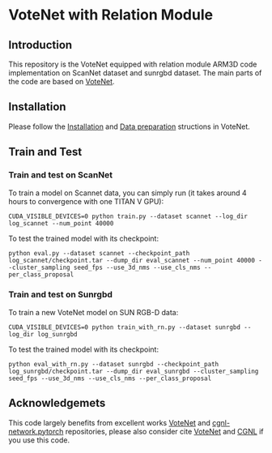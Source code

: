# VoteNet with Relation Module
## Introduction
This repository is the VoteNet equipped with relation module ARM3D code implementation on ScanNet dataset and sunrgbd dataset. The main parts of the code are based on [VoteNet](https://github.com/facebookresearch/votenet).

## Installation
Please follow the [Installation](https://github.com/facebookresearch/votenet#installation) and [Data preparation](https://github.com/facebookresearch/votenet#data-preparation) structions in VoteNet.

## Train and Test

### Train and test on ScanNet
To train a model on Scannet data, you can simply run (it takes around 4 hours to convergence with one TITAN V GPU):
```
CUDA_VISIBLE_DEVICES=0 python train.py --dataset scannet --log_dir log_scannet --num_point 40000
```
To test the trained model with its checkpoint:
```
python eval.py --dataset scannet --checkpoint_path log_scannet/checkpoint.tar --dump_dir eval_scannet --num_point 40000 --cluster_sampling seed_fps --use_3d_nms --use_cls_nms --per_class_proposal
```

### Train and test on Sunrgbd
To train a new VoteNet model on SUN RGB-D data:
```
CUDA_VISIBLE_DEVICES=0 python train_with_rn.py --dataset sunrgbd --log_dir log_sunrgbd
```
To test the trained model with its checkpoint:
```
python eval_with_rn.py --dataset sunrgbd --checkpoint_path log_sunrgbd/checkpoint.tar --dump_dir eval_sunrgbd --cluster_sampling seed_fps --use_3d_nms --use_cls_nms --per_class_proposal
```

## Acknowledgemets
This code largely benefits from excellent works [VoteNet](https://github.com/facebookresearch/votenet) and [cgnl-network.pytorch](https://github.com/KaiyuYue/cgnl-network.pytorch) repositories, please also consider cite [VoteNet](https://arxiv.org/pdf/1904.09664.pdf) and [CGNL](https://arxiv.org/pdf/1810.13125.pdf) if you use this code.